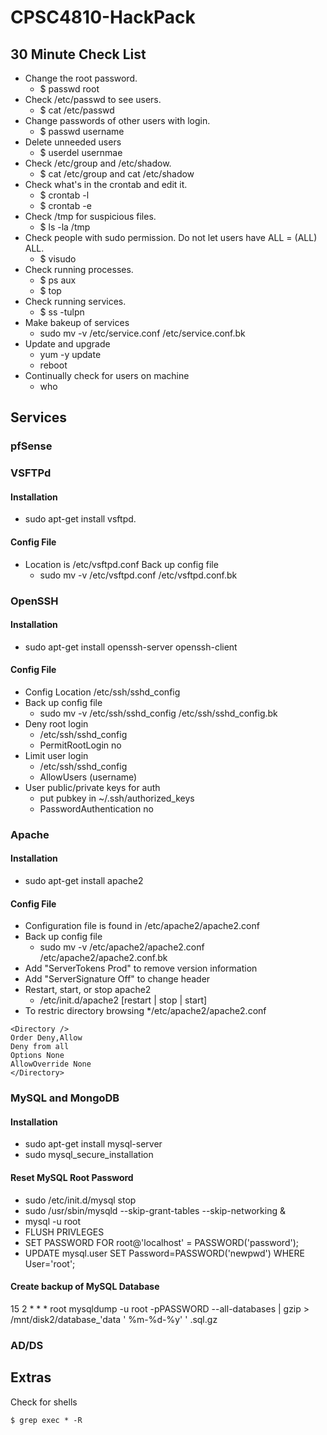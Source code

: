 # CPSC4810-HackPack
## 30 Minute Check List
* Change the root password.
	* $ passwd root
* Check /etc/passwd to see users. 
	* $ cat /etc/passwd
* Change passwords of other users with login.
	* $ passwd username
* Delete unneeded users
	* $ userdel usernmae
* Check /etc/group and /etc/shadow.
	* $ cat /etc/group and cat /etc/shadow
* Check what's in the crontab and edit it.
	* $ crontab -l
	* $ crontab -e
* Check /tmp for suspicious files.
	* $ ls -la /tmp
* Check people with sudo permission. Do not let users have ALL = (ALL) ALL.
	* $ visudo
* Check running processes.
	* $ ps aux
	* $ top
* Check running services.
	* $ ss -tulpn
* Make bakeup of services
	* sudo mv -v /etc/service.conf /etc/service.conf.bk
* Update and upgrade
	* yum -y update
	* reboot
* Continually check for users on machine
	* who
## Services
### pfSense
### VSFTPd
#### Installation
* sudo apt-get install vsftpd.
#### Config File
* Location is /etc/vsftpd.conf 
Back up config file
	* sudo mv -v /etc/vsftpd.conf /etc/vsftpd.conf.bk
### OpenSSH
#### Installation
* sudo apt-get install openssh-server openssh-client

#### Config File
* Config Location /etc/ssh/sshd_config
* Back up config file
	* sudo mv -v /etc/ssh/sshd_config /etc/ssh/sshd_config.bk
* Deny root login
	* /etc/ssh/sshd_config
	* PermitRootLogin no
* Limit user login
	* /etc/ssh/sshd_config
	* AllowUsers (username)
* User public/private keys for auth
	* put pubkey in ~/.ssh/authorized_keys
	* PasswordAuthentication no

### Apache
#### Installation
* sudo apt-get install apache2
#### Config File
* Configuration file is found in /etc/apache2/apache2.conf
* Back up config file
	* sudo mv -v /etc/apache2/apache2.conf /etc/apache2/apache2.conf.bk
* Add "ServerTokens Prod" to remove version information
* Add "ServerSignature Off" to change header
* Restart, start, or stop apache2
	* /etc/init.d/apache2 [restart | stop | start]
* To restric directory browsing
	*/etc/apache2/apache2.conf
 ``` 
<Directory />
Order Deny,Allow
Deny from all
Options None
AllowOverride None
</Directory> 
```
### MySQL and MongoDB
#### Installation
* sudo apt-get install mysql-server
* sudo mysql_secure_installation

#### Reset MySQL Root Password
* sudo /etc/init.d/mysql stop
* sudo /usr/sbin/mysqld --skip-grant-tables --skip-networking &
* mysql -u root
* FLUSH PRIVLEGES
* SET PASSWORD FOR root@'localhost' = PASSWORD('password');
* UPDATE mysql.user SET Password=PASSWORD('newpwd') WHERE User='root';

#### Create backup of MySQL Database
15 2 * * * root mysqldump -u root -pPASSWORD --all-databases | gzip > /mnt/disk2/database_'data ' %m-%d-%y' ' .sql.gz

### AD/DS

## Extras
Check for shells
```
$ grep exec * -R
```
